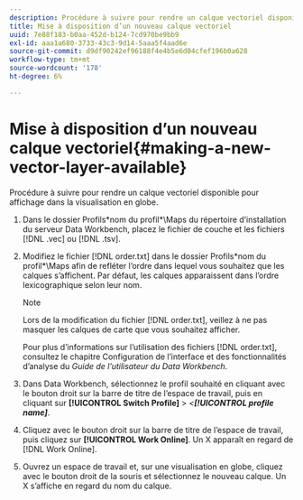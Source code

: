 ```yaml
---
description: Procédure à suivre pour rendre un calque vectoriel disponible pour affichage dans la visualisation en globe.
title: Mise à disposition d’un nouveau calque vectoriel
uuid: 7e88f183-b0aa-452d-b124-7cd970be9bb9
exl-id: aaa1a680-3733-43c3-9d14-5aaa5f4aad6e
source-git-commit: d9df90242ef96188f4e4b5e6d04cfef196b0a628
workflow-type: tm+mt
source-wordcount: '178'
ht-degree: 6%

---
```


# Mise à disposition d’un nouveau calque vectoriel{#making-a-new-vector-layer-available}

Procédure à suivre pour rendre un calque vectoriel disponible pour affichage dans la visualisation en globe.

1. Dans le dossier Profils\*nom du profil*\Maps du répertoire d’installation du serveur Data Workbench, placez le fichier de couche et les fichiers [!DNL .vec] ou [!DNL .tsv].
1. Modifiez le fichier [!DNL order.txt] dans le dossier Profils\*nom du profil*\Maps afin de refléter l’ordre dans lequel vous souhaitez que les calques s’affichent. Par défaut, les calques apparaissent dans l’ordre lexicographique selon leur nom.

   >[!NOTE]
   >
   >Lors de la modification du fichier [!DNL order.txt], veillez à ne pas masquer les calques de carte que vous souhaitez afficher.

   Pour plus d’informations sur l’utilisation des fichiers [!DNL order.txt], consultez le chapitre Configuration de l’interface et des fonctionnalités d’analyse du *Guide de l’utilisateur du Data Workbench*.

1. Dans Data Workbench, sélectionnez le profil souhaité en cliquant avec le bouton droit sur la barre de titre de l’espace de travail, puis en cliquant sur **[!UICONTROL Switch Profile]** > *&lt;**[!UICONTROL profile name]***.
1. Cliquez avec le bouton droit sur la barre de titre de l’espace de travail, puis cliquez sur **[!UICONTROL Work Online]**. Un X apparaît en regard de [!DNL Work Online].
1. Ouvrez un espace de travail et, sur une visualisation en globe, cliquez avec le bouton droit de la souris et sélectionnez le nouveau calque. Un X s’affiche en regard du nom du calque.
